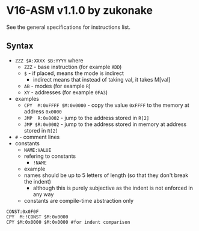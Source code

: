# V16-ASM v1.1.0 by zukonake

See the general specifications for instructions list.
## Syntax
  * `ZZZ $A:XXXX $B:YYYY` where
    * `ZZZ` - base instruction (for example `ADD`)
    * `$` - if placed, means the mode is indirect
      * indirect means that instead of taking val, it takes M[val]
    * `AB` - modes (for example `R`)
    * `XY` - addresses (for example `0FA3`)
  * examples
    * `CPY  M:0xFFFF $M:0x0000` - copy the value `0xFFFF` to the memory at address `0x0000`
    * `JMP  R:0x0002` - jump to the address stored in `R[2]`
    * `JMP $R:0x0002` - jump to the address stored in memory at address stored in `R[2]`
  * `#` - comment lines
  * constants
    * `NAME:VALUE`
    * refering to constants
      * `!NAME`
    * example
    * names should be up to 5 letters of length (so that they don't break the indent)
      * although this is purely subjective as the indent is not enforced in any way
    * constants are compile-time abstraction only

```
CONST:0x0F0F
CPY  M:!CONST $M:0x0000
CPY $M:0x0000 $M:0x0000 #for indent comparison
```
